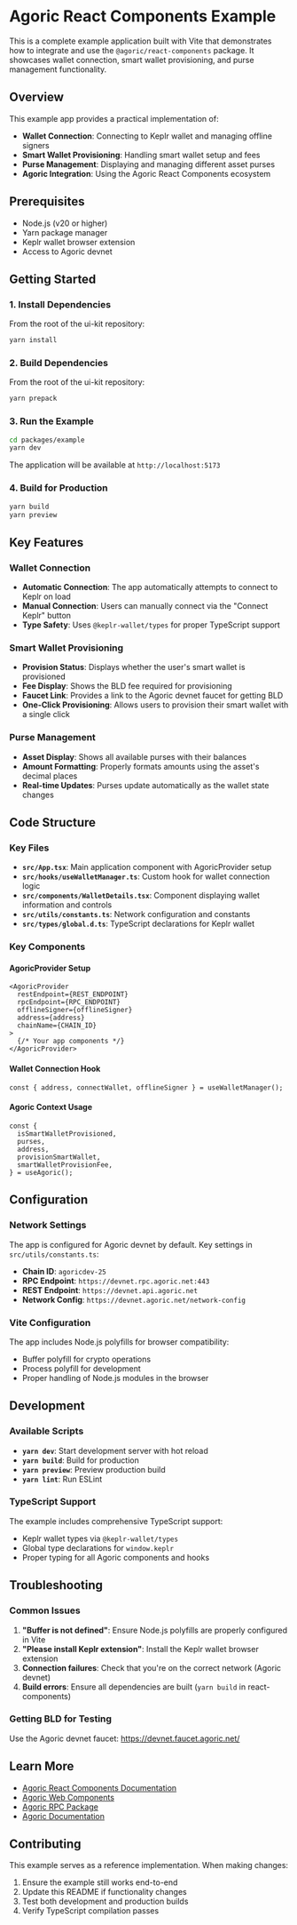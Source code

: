 # Agoric React Components Example

This is a complete example application built with Vite that demonstrates how to integrate and use the `@agoric/react-components` package. It showcases wallet connection, smart wallet provisioning, and purse management functionality.

## Overview

This example app provides a practical implementation of:

- **Wallet Connection**: Connecting to Keplr wallet and managing offline signers
- **Smart Wallet Provisioning**: Handling smart wallet setup and fees
- **Purse Management**: Displaying and managing different asset purses
- **Agoric Integration**: Using the Agoric React Components ecosystem

## Prerequisites

- Node.js (v20 or higher)
- Yarn package manager
- Keplr wallet browser extension
- Access to Agoric devnet

## Getting Started

### 1. Install Dependencies

From the root of the ui-kit repository:

```bash
yarn install
```

### 2. Build Dependencies

From the root of the ui-kit repository:

```bash
yarn prepack
```

### 3. Run the Example

```bash
cd packages/example
yarn dev
```

The application will be available at `http://localhost:5173`

### 4. Build for Production

```bash
yarn build
yarn preview
```

## Key Features

### Wallet Connection

- **Automatic Connection**: The app automatically attempts to connect to Keplr on load
- **Manual Connection**: Users can manually connect via the "Connect Keplr" button
- **Type Safety**: Uses `@keplr-wallet/types` for proper TypeScript support

### Smart Wallet Provisioning

- **Provision Status**: Displays whether the user's smart wallet is provisioned
- **Fee Display**: Shows the BLD fee required for provisioning
- **Faucet Link**: Provides a link to the Agoric devnet faucet for getting BLD
- **One-Click Provisioning**: Allows users to provision their smart wallet with a single click

### Purse Management

- **Asset Display**: Shows all available purses with their balances
- **Amount Formatting**: Properly formats amounts using the asset's decimal places
- **Real-time Updates**: Purses update automatically as the wallet state changes

## Code Structure

### Key Files

- **`src/App.tsx`**: Main application component with AgoricProvider setup
- **`src/hooks/useWalletManager.ts`**: Custom hook for wallet connection logic
- **`src/components/WalletDetails.tsx`**: Component displaying wallet information and controls
- **`src/utils/constants.ts`**: Network configuration and constants
- **`src/types/global.d.ts`**: TypeScript declarations for Keplr wallet

### Key Components

#### AgoricProvider Setup

```tsx
<AgoricProvider
  restEndpoint={REST_ENDPOINT}
  rpcEndpoint={RPC_ENDPOINT}
  offlineSigner={offlineSigner}
  address={address}
  chainName={CHAIN_ID}
>
  {/* Your app components */}
</AgoricProvider>
```

#### Wallet Connection Hook

```tsx
const { address, connectWallet, offlineSigner } = useWalletManager();
```

#### Agoric Context Usage

```tsx
const {
  isSmartWalletProvisioned,
  purses,
  address,
  provisionSmartWallet,
  smartWalletProvisionFee,
} = useAgoric();
```

## Configuration

### Network Settings

The app is configured for Agoric devnet by default. Key settings in `src/utils/constants.ts`:

- **Chain ID**: `agoricdev-25`
- **RPC Endpoint**: `https://devnet.rpc.agoric.net:443`
- **REST Endpoint**: `https://devnet.api.agoric.net`
- **Network Config**: `https://devnet.agoric.net/network-config`

### Vite Configuration

The app includes Node.js polyfills for browser compatibility:

- Buffer polyfill for crypto operations
- Process polyfill for development
- Proper handling of Node.js modules in the browser

## Development

### Available Scripts

- **`yarn dev`**: Start development server with hot reload
- **`yarn build`**: Build for production
- **`yarn preview`**: Preview production build
- **`yarn lint`**: Run ESLint

### TypeScript Support

The example includes comprehensive TypeScript support:

- Keplr wallet types via `@keplr-wallet/types`
- Global type declarations for `window.keplr`
- Proper typing for all Agoric components and hooks

## Troubleshooting

### Common Issues

1. **"Buffer is not defined"**: Ensure Node.js polyfills are properly configured in Vite
2. **"Please install Keplr extension"**: Install the Keplr wallet browser extension
3. **Connection failures**: Check that you're on the correct network (Agoric devnet)
4. **Build errors**: Ensure all dependencies are built (`yarn build` in react-components)

### Getting BLD for Testing

Use the Agoric devnet faucet: https://devnet.faucet.agoric.net/

## Learn More

- [Agoric React Components Documentation](../react-components/README.md)
- [Agoric Web Components](../web-components/README.md)
- [Agoric RPC Package](../rpc/README.md)
- [Agoric Documentation](https://docs.agoric.com/)

## Contributing

This example serves as a reference implementation. When making changes:

1. Ensure the example still works end-to-end
2. Update this README if functionality changes
3. Test both development and production builds
4. Verify TypeScript compilation passes
